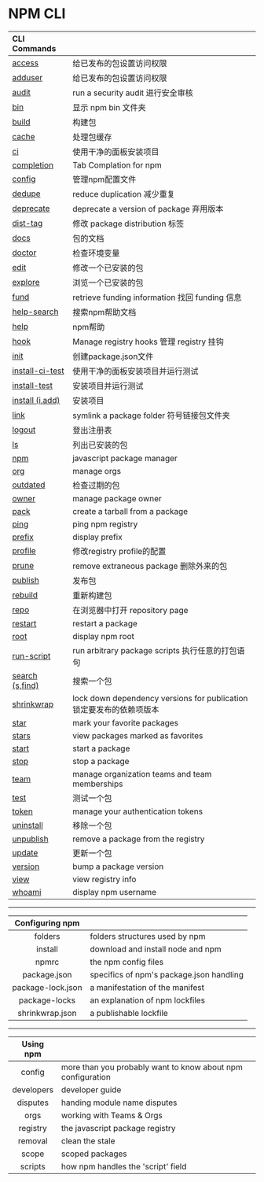 # NPM CLI

| CLI Commands | |
| :- | :- |
| [access]() | 给已发布的包设置访问权限   |
| [adduser]() | 给已发布的包设置访问权限   |
| [audit]() | run a security audit 进行安全审核   |
| [bin]() | 显示 npm bin 文件夹   |
| [build]() | 构建包   |
| [cache]() | 处理包缓存   |
| [ci]() | 使用干净的面板安装项目   |
| [completion]() | Tab Complation for npm   |
| [config]() | 管理npm配置文件   |
| [dedupe]() | reduce duplication 减少重复   |
| [deprecate]() | deprecate a version of package 弃用版本   |
| [dist-tag ]() | 修改 package distribution 标签   |
| [docs]() | 包的文档   |
| [doctor]() | 检查环境变量   |
| [edit]() | 修改一个已安装的包   |
| [explore]() | 浏览一个已安装的包   |
| [fund]() | retrieve funding information 找回 funding 信息   |
| [help-search ]() | 搜索npm帮助文档   |
| [help]() | npm帮助   |
| [hook]() | Manage registry hooks 管理 registry 挂钩   |
| [init](npmcli/1.md) | 创建package.json文件   |
| [install-ci-test]() | 使用干净的面板安装项目并运行测试   |
| [install-test ]() | 安装项目并运行测试   |
| [install (i,add)](npmcli/3.md) | 安装项目   |
| [link]() | symlink a package folder 符号链接包文件夹   |
| [logout]() | 登出注册表   |
| [ls]() | 列出已安装的包   |
| [npm]() | javascript package manager   |
| [org]() | manage orgs   |
| [outdated]() | 检查过期的包   |
| [owner]() | manage package owner   |
| [pack]() | create a tarball from a package   |
| [ping]() | ping npm registry   |
| [prefix]() | display prefix   |
| [profile]() | 修改registry profile的配置   |
| [prune]() | remove extraneous package 删除外来的包   |
| [publish]() | 发布包   |
| [rebuild]() | 重新构建包   |
| [repo]() | 在浏览器中打开 repository page   |
| [restart]() | restart a package   |
| [root]() | display npm root |
| [run-script]() | run arbitrary package scripts 执行任意的打包语句 | 
| [search (s,find)](npmcli/2.md) | 搜索一个包 |
| [shrinkwrap]() | lock down dependency versions for publication 锁定要发布的依赖项版本 |
| [star]() | mark your favorite packages | 
| [stars]() | view packages marked as favorites | 
| [start]() | start a package | 
| [stop]() | stop a package | 
| [team]() | manage organization teams and team memberships |
| [test]() | 测试一个包 |
| [token]() | manage your authentication tokens | 
| [uninstall]() | 移除一个包 |
| [unpublish]() | remove a package from the registry |
| [update]() | 更新一个包 |
| [version]() | bump a package version | 
| [view]() | view registry info |
| [whoami]() | display npm username |

---

| Configuring npm | |
| :-: | :- |
| folders | folders structures used by npm |
| install | download and install node and npm |
| npmrc | the npm config files |
| package.json | specifics of npm's package.json handling |
| package-lock.json | a manifestation of the manifest |
| package-locks | an explanation of npm lockfiles |
| shrinkwrap.json | a publishable lockfile | 

---

| Using npm | | 
| :-: | :- |
| config | more than you probably want to know about npm configuration |
| developers | developer guide |
| disputes | handing module name disputes | 
| orgs | working with Teams & Orgs |
| registry | the javascript package registry | 
| removal | clean the stale |
| scope | scoped packages |
| scripts | how npm handles the 'script' field |